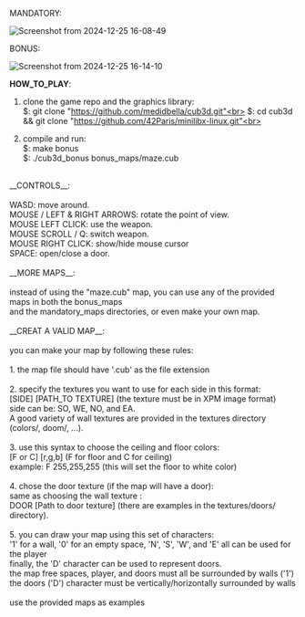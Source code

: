 MANDATORY:

![Screenshot from 2024-12-25 16-08-49](https://github.com/user-attachments/assets/9af1bcae-b2aa-4959-b8d4-976f31de265b)

BONUS:

![Screenshot from 2024-12-25 16-14-10](https://github.com/user-attachments/assets/3cfd1484-5cee-468d-bad5-40c3f593d281)

__HOW_TO_PLAY__:

1. clone the game repo and the graphics library:<br>
   $: git clone "https://github.com/medidbella/cub3d.git"<br>
   $: cd cub3d && git clone "https://github.com/42Paris/minilibx-linux.git"<br>

2. compile and run:<br>
   $: make bonus<br>
   $: ./cub3d_bonus bonus_maps/maze.cub<br>
<br>
__CONTROLS__:<br>
<br>
WASD: move around.<br>
MOUSE / LEFT & RIGHT ARROWS: rotate the point of view.<br>
MOUSE LEFT CLICK: use the weapon.<br>
MOUSE SCROLL / Q: switch weapon.<br>
MOUSE RIGHT CLICK:  show/hide mouse cursor<br>
SPACE: open/close a door.<br>
<br>
__MORE MAPS__:<br>
<br>
instead of using the "maze.cub" map, you can use any of the provided maps in both the bonus_maps<br>
and the mandatory_maps directories, or even make your own map.<br>
<br>
__CREAT A VALID MAP__:<br>
<br>
you can make your map by following these rules:<br>
<br>
1. the map file should have '.cub' as the file extension<br>
<br>
2. specify the textures you want to use for each side in this format:<br>
  [SIDE] [PATH_TO TEXTURE] (the texture must be in XPM image format)<br>
  side can be: SO, WE, NO, and EA.<br>
  A good variety of wall textures are provided in the textures directory (colors/, doom/, ...).<br>
<br>
3. use this syntax to choose the ceiling and floor colors:<br>
  [F or C] [r,g,b] (F for floor and C for ceiling)<br>
  example: F 255,255,255 (this will set the floor to white color)<br>
<br>
4. chose the door texture (if the map will have a door):<br>
  same as choosing the wall texture :<br>
  DOOR [Path to door texture] (there are examples in the textures/doors/ directory).<br>
<br>
5. you can draw your map using this set of characters:<br>
  '1' for a wall, '0' for an empty space, 'N', 'S', 'W', and 'E' all can be used for the player<br>
    finally, the 'D' character can be used to represent doors.<br>
  the map free spaces, player, and doors must all be surrounded by walls ('1')<br>
  the doors ('D') character must be vertically/horizontally surrounded by walls   <br>
<br>
use the provided maps as examples <br>
